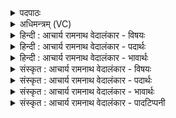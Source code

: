 <details><summary>पदपाठः</summary>

तम्। ते꣣। य꣡व꣢꣯म्। य꣡था꣢꣯। गो꣡भिः꣢꣯। स्वा꣣दु꣢म्। अ꣣कर्म। श्रीण꣡न्तः꣢। इ꣡न्द्र꣢꣯। त्वा꣣। अस्मि꣣न्। स꣣धमा꣡दे꣢। स꣣ध। मा꣡दे꣢꣯। ७३६।
</details>

<details><summary>अधिमन्त्रम् (VC)</summary>

- इन्द्रः
- वसिष्ठो मैत्रावरुणिः
- गायत्री
- षड्जः
</details>

<details><summary>हिन्दी : आचार्य रामनाथ वेदालंकार - विषयः</summary>

अगले मन्त्र में पुनः उसी विषय का वर्णन है।
</details>

<details><summary>हिन्दी : आचार्य रामनाथ वेदालंकार - पदार्थः</summary>

पदार्थान्वयभाषाः -  हे शिष्य ! (तम्) उस ब्रह्मविद्यारूप सोमरस को (गोभिः) मधुर वाणियों से (श्रीणन्तः) परिपक्व करते हुए हमने (स्वादुम्) स्वादु (अकर्म) कर लिया है, (यथा) जैसे (यवम्) जौ के रस को (गोभिः) गाय के दूध से मधुर कर लेते हैं। हे (इन्द्र) प्रिय शिष्य ! (अस्मिन्) इस (सधमादे) जिसमें साथ मिलकर ब्रह्मज्ञान का पान करते हैं, ऐसे विद्या-यज्ञ में (त्वा) तुझे, हम ब्रह्मज्ञान का रस पीने के लिए बुला रहे हैं ॥३॥ इस मन्त्र में श्लिष्टोपमालङ्कार है ॥३॥
</details>

<details><summary>हिन्दी : आचार्य रामनाथ वेदालंकार - भावार्थः</summary>

भावार्थभाषाः -  गुरुओं को चाहिए कि वे शिष्यों को लौकिक ज्ञान तथा ब्रह्मज्ञान नीरस रूप में नहीं, किन्तु सरस रूप में दें, जिससे उनकी उसमें रुचि हो ॥३॥ इस खण्ड में गुरु-शिष्य का विषय, परमेश्वर-जीवात्मा का विषय तथा ब्रह्मज्ञान का विषय वर्णित होने से इस खण्ड की पूर्वखण्ड के साथ सङ्गति है ॥ द्वितीय अध्याय में द्वितीय खण्ड समाप्त ॥
</details>

<details><summary>संस्कृत : आचार्य रामनाथ वेदालंकार - विषयः</summary>

अथ पुनस्तमेव विषयमाह।
</details>

<details><summary>संस्कृत : आचार्य रामनाथ वेदालंकार - पदार्थः</summary>

पदार्थान्वयभाषाः -  हे शिष्य ! (तम्) ब्रह्मविज्ञानरूपं सोमरसम् (गोभिः) मधुराभिः वाग्भिः (श्रीणन्तः) परिपचन्तः वयम्। [श्रीञ् पाके, क्र्यादिः।] (स्वादुम्) मधुरम् (अकर्म२) अकार्ष्म। कथमिव ? (यथा) येन प्रकारेण (यवम्) यवरसम् (गोभिः) गव्यैः क्षीरैः स्वादुं कुर्मः तद्वत्। हे (इन्द्र) प्रिय शिष्य ! (अस्मिन्) एतस्मिन् (सधमादे) सह माद्यन्ति ब्रह्मज्ञानदानेन शिष्या अत्र इति सधमादः विद्यायज्ञः तत्र (त्वा) त्वाम् ब्रह्मज्ञानरसं पातुम् आह्वयाम इति शेषः ॥३॥ अत्र श्लिष्टोपमालङ्कारः ॥३॥
</details>

<details><summary>संस्कृत : आचार्य रामनाथ वेदालंकार - भावार्थः</summary>

भावार्थभाषाः -  गुरुभिः शिष्येभ्यो लौकिकं ज्ञानं ब्रह्मज्ञानं च नीरसरूपेण न किन्तु सरसरूपेण प्रदातव्यं, येन तत्र तेषां रुचिर्भवेत् ॥३॥ अस्मिन् खण्डे गुरुशिष्यविषयस्य, परमेश्वरजीवात्मविषयस्य, ब्रह्मज्ञानविषयस्य च वर्णनादेतत्खण्डस्य पूर्वखण्डेन सह संगतिरस्ति ॥
</details>

<details><summary>संस्कृत : आचार्य रामनाथ वेदालंकार - पादटिप्पनी</summary>

टिप्पणी:   १. ऋ० ८।२।३। २. करोतेर्लुङि ‘मन्त्रे घस०’ पा० २।४।८० इति च्लेर्लुक्—इति सा०।
</details>